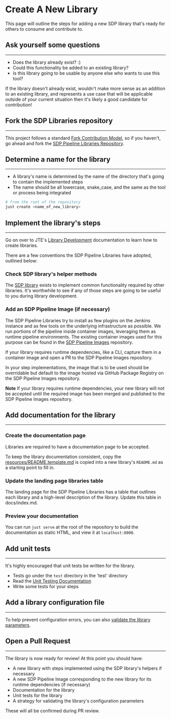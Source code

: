 # Create A New Library

This page will outline the steps for adding a new SDP library that's ready for others to consume and contribute to.

## Ask yourself some questions

---

* Does the library already exist? :)
* Could this functionality be added to an existing library?
* Is this library going to be usable by anyone else who wants to use this tool?

If the library doesn't already exist, wouldn't make more sense as an addition to an existing library,
and represents a use case that will be applicable outside of your current situation then it's likely a good candidate for contribution!

## Fork the SDP Libraries repository

---

This project follows a standard [Fork Contribution Model](https://gist.github.com/Chaser324/ce0505fbed06b947d962),
so if you haven't, go ahead and fork the [SDP Pipeline Libraries Repository](https://github.com/boozallen/sdp-libraries).

## Determine a name for the library

---

* A library's name is determined by the name of the directory that's going to contain the implemented steps
* The name should be all lowercase, snake_case, and the same as the tool or process being integrated

```bash
# from the root of the repository
just create <name_of_new_library>
```

## Implement the library's steps

---

Go on over to JTE's [Library Development](https://jenkinsci.github.io/templating-engine-plugin/2.3/concepts/library-development/overview/) documentation to learn how to create libraries.

There are a few conventions the SDP Pipeline Libraries have adopted, outlined below:

### Check SDP library's helper methods

The [SDP library](./libraries/sdp/) exists to implement common functionality required by other libraries.
It's worthwhile to see if any of those steps are going to be useful to you during library development.

### Add an SDP Pipeline Image (if necessary)

The SDP Pipeline Libraries try to install as few plugins on the Jenkins instance and as few tools on the underlying infrastructure as possible.
We run portions of the pipeline inside container images, leveraging them as runtime pipeline environments.
The existing container images used for this purpose can be found in the [SDP Pipeline Images](https://github.com/boozallen/sdp-images) repository.

If your library requires runtime dependencies, like a CLI, capture them in a container image and open a PR to the SDP Pipeline Images repository.

In your step implementations, the image that is to be used should be overridable but default to the image hosted via GitHub Package Registry on the SDP Pipeline Images repository.

**Note** If your library requires runtime dependencies, your new library will not be accepted until the required image has been merged and published to the SDP Pipeline Images repository.

## Add documentation for the library

---

### Create the documentation page

Libraries are required to have a documentation page to be accepted.

To keep the library documentation consistent, copy the [resources/README.template.md](https://github.com/boozallen/sdp-libraries/blob/mkdocs/resources/README.template.md) is copied into a new library's `README.md` as a starting point to fill in.

### Update the landing page libraries table

The landing page for the SDP Pipeline Libraries has a table that outlines each library and a high-level description of the library.
Update this table in docs/index.md.

### Preview your documentation

You can run `just serve` at the root of the repository to build the documentation as static HTML, and view it at `localhost:8000`.

## Add unit tests

---

It's highly encouraged that unit tests be written for the library.  

* Tests go under the `test` directory in the 'test' directory
* Read the [Unit Testing Documentation](../concepts/unit-testing/index.md)
* Write some tests for your steps

## Add a library configuration file

---

To help prevent configuration errors, you can also [validate the library parameters](https://jenkinsci.github.io/templating-engine-plugin/2.3/concepts/library-development/library-configuration-file/).

## Open a Pull Request

---

The library is now ready for review! At this point you should have:

* A new library with steps implemented using the SDP library's helpers if necessary
* A new SDP Pipeline Image corresponding to the new library for its runtime dependencies (if necessary)
* Documentation for the library
* Unit tests for the library
* A strategy for validating the library's configuration parameters

These will all be confirmed during PR review.
